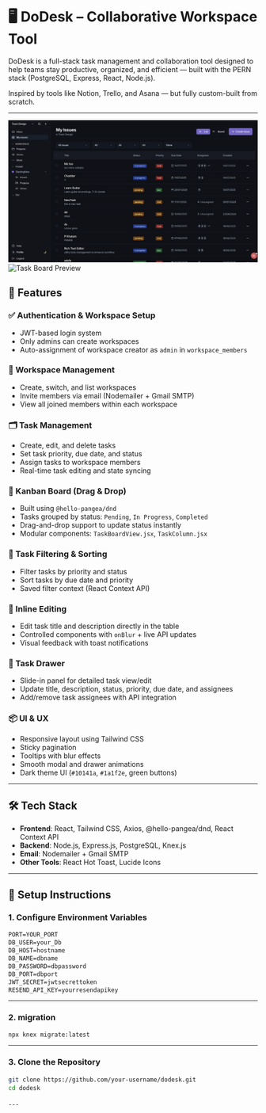 # 🖥️ DoDesk – Collaborative Workspace Tool

DoDesk is a full-stack task management and collaboration tool designed to help teams stay productive, organized, and efficient — built with the PERN stack (PostgreSQL, Express, React, Node.js).

Inspired by tools like Notion, Trello, and Asana — but fully custom-built from scratch.

---

![Task List Preview](client/public/list_view_screenshot.png)
![Task Board Preview](frontend/public/board_view_screenshot.png)

## 🚀 Features

### ✅ Authentication & Workspace Setup
- JWT-based login system
- Only admins can create workspaces
- Auto-assignment of workspace creator as `admin` in `workspace_members`

### 🧱 Workspace Management
- Create, switch, and list workspaces
- Invite members via email (Nodemailer + Gmail SMTP)
- View all joined members within each workspace

### 🗂️ Task Management
- Create, edit, and delete tasks
- Set task priority, due date, and status
- Assign tasks to workspace members
- Real-time task editing and state syncing

### 🧩 Kanban Board (Drag & Drop)
- Built using `@hello-pangea/dnd`
- Tasks grouped by status: `Pending`, `In Progress`, `Completed`
- Drag-and-drop support to update status instantly
- Modular components: `TaskBoardView.jsx`, `TaskColumn.jsx`

### 🎯 Task Filtering & Sorting
- Filter tasks by priority and status
- Sort tasks by due date and priority
- Saved filter context (React Context API)

### 📝 Inline Editing
- Edit task title and description directly in the table
- Controlled components with `onBlur` + live API updates
- Visual feedback with toast notifications

### 🧠 Task Drawer
- Slide-in panel for detailed task view/edit
- Update title, description, status, priority, due date, and assignees
- Add/remove task assignees with API integration

### 📦 UI & UX
- Responsive layout using Tailwind CSS
- Sticky pagination
- Tooltips with blur effects
- Smooth modal and drawer animations
- Dark theme UI (`#10141a`, `#1a1f2e`, green buttons)

---

## 🛠️ Tech Stack

- **Frontend**: React, Tailwind CSS, Axios, @hello-pangea/dnd, React Context API
- **Backend**: Node.js, Express.js, PostgreSQL, Knex.js
- **Email**: Nodemailer + Gmail SMTP
- **Other Tools**: React Hot Toast, Lucide Icons

---

## 🔧 Setup Instructions


### 1. Configure Environment Variables
```env
PORT=YOUR_PORT
DB_USER=your_Db
DB_HOST=hostname
DB_NAME=dbname
DB_PASSWORD=dbpassword
DB_PORT=dbport
JWT_SECRET=jwtsecrettoken
RESEND_API_KEY=yourresendapikey
```
---

### 2. migration
```
npx knex migrate:latest
```
---

### 3. Clone the Repository

```bash
git clone https://github.com/your-username/dodesk.git
cd dodesk

---

